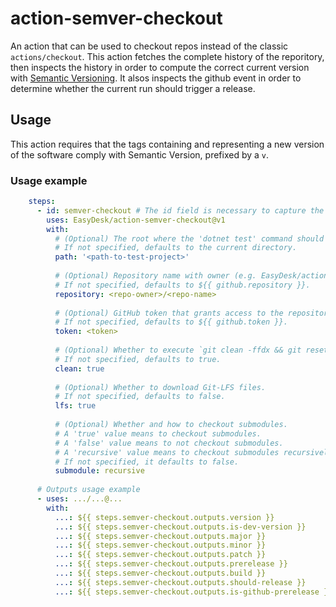 # action-semver-checkout
An action that can be used to checkout repos instead of the classic `actions/checkout`.
This action fetches the complete history of the reporitory, then inspects the history in order to 
compute the correct current version with [Semantic Versioning](https://semver.org/).
It alsos inspects the github event in order to determine whether the current run should trigger a release.


## Usage
This action requires that the tags containing and representing a new version of the software comply with Semantic Version, prefixed by a `v`.

### Usage example
```yaml
    steps:
      - id: semver-checkout # The id field is necessary to capture the action's outputs
        uses: EasyDesk/action-semver-checkout@v1
        with:
          # (Optional) The root where the 'dotnet test' command should look for a project or a solution.
          # If not specified, defaults to the current directory.
          path: '<path-to-test-project>'
          
          # (Optional) Repository name with owner (e.g. EasyDesk/action-semver-checkout)
          # If not specified, defaults to ${{ github.repository }}.
          repository: <repo-owner>/<repo-name>
          
          # (Optional) GitHub token that grants access to the repository.
          # If not specified, defaults to ${{ github.token }}.
          token: <token>
          
          # (Optional) Whether to execute `git clean -ffdx && git reset --hard HEAD` before fetching.
          # If not specified, defaults to true.
          clean: true
          
          # (Optional) Whether to download Git-LFS files.
          # If not specified, defaults to false.
          lfs: true
          
          # (Optional) Whether and how to checkout submodules.
          # A 'true' value means to checkout submodules.
          # A 'false' value means to not checkout submodules.
          # A 'recursive' value means to checkout submodules recursively.
          # If not specified, it defaults to false.
          submodule: recursive
      
      # Outputs usage example
      - uses: .../...@...
        with:
          ...: ${{ steps.semver-checkout.outputs.version }}              # Semantic version without the 'v' prefix
          ...: ${{ steps.semver-checkout.outputs.is-dev-version }}       # 'true' if version is a dev build (untagged commit)
          ...: ${{ steps.semver-checkout.outputs.major }}                # Major version
          ...: ${{ steps.semver-checkout.outputs.minor }}                # Minor version
          ...: ${{ steps.semver-checkout.outputs.patch }}                # Patch version
          ...: ${{ steps.semver-checkout.outputs.prerelease }}           # Prerelease version
          ...: ${{ steps.semver-checkout.outputs.build }}                # Build version
          ...: ${{ steps.semver-checkout.outputs.should-release }}       # 'true' if the workflow should trigger a release (tagged commit with semver)
          ...: ${{ steps.semver-checkout.outputs.is-github-prerelease }} # 'true' if the version is a beta, that is it starts with 0. or is a dev version
```
